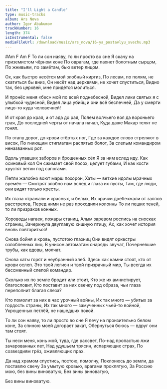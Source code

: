 ```yaml
---
title: "I'll Light a Candle"
type: music-tracks
album: Ars Nova
author: Igor Abakumov
trackNumber: 16
length: 374
isInstrumental: false
mediaFileUrl: /download/music/ars_nova/16-ya_postavlyu_svechu.mp3
---
```


#Am            F                    Am  F
То ли сон наяву, то ли просто во сне
Я скачу на приземистом чёрном коне
По оврагам, где пахнет болотным сырцом,
По жнивьям, по замётам, бью ветер лицом.

Ох, как быстро несётся мой злобный киргиз,
По лесам, по полям, не скатиться бы вниз,
Он несёт над церквями, не хочет спуститься,
Видно так, без церквей, мне придётся молиться.

И пронёс меня «бес» мой по всей поднебесной,
Видел лики святых я с улыбкой чудесной,
Видел лица убийц и они всё беспечней,
Да у смерти лицо-то куда человечней!

И от края до края, и от ада до рая,
Полем волчьего воя да вороньего грая,
До последней черты от начала начал,
Куда даже Макар телят не гонял.

По этапу дорог, до крови стёртых ног,
Где за каждое слово стреляют в висок,
По гниющим стигматам распятых болот,
За слепым командиром неназванных рот.

Вдоль упавших заборов и брошенных сёл
Я за ним вслед иду. Как осиновый кол
Он сжимает свой посох, целует губами,
И как кости хрустят ветки под сапогами.

Петли жалобно воют марш похорон,
Хаты — ветхие идолы мрачных времён —
Смотрят злобно нам вслед и глаза их пусты,
Там, где люди, они видят только кресты.

Их глаза отражали и красных, и белых,
Их зрачки дребезжали от залпов расстрелов,
Перед ними не раз проходили колонны
То ли пеших теней, то ли призраков конных.

Хороводы нагаек, пожары станиц,
Алым заревом роспись на сносках страниц,
Зачеркнула двуглавую хищную птицу,
Ах, как хочет история вновь повториться!

Снова бойня и кровь, пустотою глазниц
Они видят оркестры озлобленных лиц.
В унисон автоматам снаряды звучат,
Почерневшие трубы, как вдовы, молчат.

Снова хаты горят и неубранный хлеб.
Здесь как камни стоят, кто от крови ослеп.
Это твой легион и твой призрачный мир,
Ты всегда их бессменный слепой командир.

Сколько их по земле бродит или стоит,
Кто же их амнистирует, благословит,
Кто поставит за них свечку под образа,
чьи глаза переполнит благая слеза?

Кто помолит за них в час урочный войны,
Их так много — убитых за гордость страны,
Их так много — замученных чьей-то войной,
Укрощенных петлёй, не нашедших покой.

То ли сон наяву, то ли просто во сне
Я лечу на пронзительно белом коне,
За спиною моей догорает закат,
Обернуться боюсь — вдруг они там стоят.

Ты неси меня, конь мой, туда, где рассвет,
По-над пропастью лжи зачарованных лет,
Над удушьем трясин, испаряющих страх,
По созвездиям грёз, оживляющих прах.

Да над храмом спустись, постою, помолчу,
Поклонюсь до земли, да поставлю свечу
За умытую кровью, врагами проклятую,
За Россию мою, без вины виноватую,
Без вины виноватую,

Без вины виноватую.
